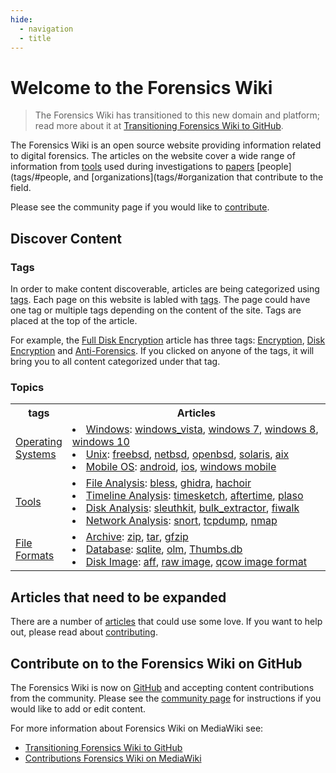 ```yaml
---
hide:
  - navigation
  - title
---
```


# Welcome to the Forensics Wiki

> The Forensics Wiki has transitioned to this new domain and platform; read more about it at [Transitioning Forensics Wiki to GitHub](https://osdfir.blogspot.com/2022/11/transitioning-forensics-wiki-to-github.html).

The Forensics Wiki is an open source website providing information related to digital forensics.  The articles on the website cover a wide range of information from [tools](tags/#tools) used during investigations to [papers](tags/#papers) [people](tags/#people, and [organizations](tags/#organization that contribute to the field.  

Please see the community page if you would like to [contribute](community.md).

## Discover Content

### Tags
In order to make content discoverable, articles are being categorized using <a href="tags">tags</a>. Each page on this website is labled with <a href="tags">tags</a>. The page could have one tag or multiple tags depending on the content of the site. Tags are placed at the top of the article.

For example, the [Full Disk Encryption](full_disk_encryption.md) article has three tags: [Encryption](tags/#encryption), [Disk Encryption](tags/#disk-encryption) and [Anti-Forensics](tags/#anti-forensics). If you clicked on anyone of the tags, it will bring you to all content categorized under that tag.

### Topics
<html>
<head>
<style>
#tags {
  border-collapse: collapse;
  width: 100%;
}

#tags td, #tags th {
  border: 1px solid #ddd;
  font-size: 15px;
}

#tags tr:nth-child(even){background-color: #f2f2f2;}

#tags tr:hover {background-color: #ddd;}

#tags th {
  padding-top: 12px;
  padding-bottom: 12px;
  text-align: left;
  background-color: #04AA6D;
  color: white;
}
</style>
</head>
</html>

<body>
<table id="Tags">
  <tr>
    <th>tags</th>
    <th>Articles</th>
  </tr>
  <tr>
    <td><a href="tags/#operating-systems">Operating Systems</a></td>
    <td width="1000">
    <ui><li><a href="windows">Windows</a>: <a href="windows_vista">windows_vista</a>, <a href="windows_7">windows 7</a>, <a href="windows_8">windows 8</a>, <a href="windows_10">windows 10</a></ui></li>
    <ui><li><a href="unix">Unix</a>: <a href="freebsd">freebsd</a>, <a href="netbsd">netbsd</a>, <a href="openbsd">openbsd</a>, <a href="solaris">solaris</a>, <a href="aix">aix</a></ui></li>
    <ui><li><a href="https://en.wikipedia.org/wiki/Mobile_operating_system">Mobile OS</a>: <a href="android">android</a>, <a href="ios">ios</a>, <a href="microsoft_windows_mobile">windows mobile</ui></li>
    </td>
  </tr>
  <tr>
    <td><a href="tags/#tools">Tools</a></td>
    <td width="1000">
    <ui><li><a href="tags/#file_analysis">File Analysis</a>: <a href="bless">bless</a>, <a href="ghidra">ghidra</a>, <a href="pst_file_viewer> PST File Viewer</a><a href="hachoir">hachoir</a></ui></li>
    <ui><li><a href="tags/#timeline-analysis">Timeline Analysis</a>: <a href="timesketch">timesketch</a>, <a href="aftertime">aftertime</a>, <a href="plaso">plaso</a></ui></li>
    <ui><li><a href="tags/#disk-analysis">Disk Analysis</a>: <a href="the_sleuth_kit">sleuthkit</a>, <a href="bulk_extractor">bulk_extractor</a>, <a href="fiwalk">fiwalk</a></ui></li>
    <ui><li><a href="tags/#network-analysis">Network Analysis</a>: <a href="snort">snort</a>, <a href="tcpdump">tcpdump</a>, <a href="nmap">nmap</a></ui></li>
    </td>
  </tr>
  <tr>
    <td><a href="tags/#file-formats">File Formats</a></td>
    <td width="1000">
    <ui><li><a href="tags/#archive">Archive</a>: <a href="zip">zip</a>, <a href="tar">tar</a>, <a href="gfzip">gfzip</a></ui></li>
    <ui><li><a href="tags/#database">Database</a>: <a href="sqlite">sqlite</a>, <a href="olm">olm</a>, <a href="thumbs.db">Thumbs.db</a></ui></li>
    <ui><li><a href="tags/#disk-image">Disk Image</a>: <a href="aff">aff</a>, <a href="raw_image_format">raw image</a>, <a href="qcom_image_format">qcow image format</a></ui></li>
    </td>
  </tr> 
</table>
</body>


## Articles that need to be expanded

There are a number of [articles](tags/#articles-that-need-to-be-expanded) that could use some love. If you want to help out, please read about [contributing](community.md).

##  Contribute on to the Forensics Wiki on GitHub

The Forensics Wiki is now on [GitHub](https://github.com/forensicswiki/wiki) and accepting content contributions from the community. Please see the [community page](community.md) for instructions if you would like to add or edit content.  
 
For more information about Forensics Wiki on MediaWiki see:

* [Transitioning Forensics Wiki to GitHub](https://osdfir.blogspot.com/2022/11/transitioning-forensics-wiki-to-github.html)
* [Contributions Forensics Wiki on MediaWiki](https://forensics.wiki/contributions_mediawiki/)
